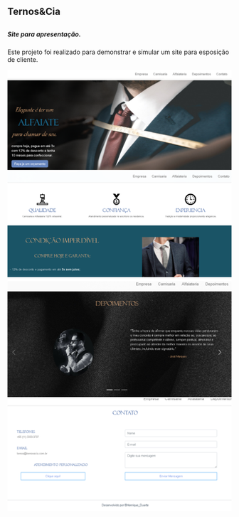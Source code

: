 <h2>Ternos&Cia<h2>

<h5>Site para apresentação.</h5>
<p>Este projeto foi realizado para demonstrar e simular um site para esposição de cliente.</p>

<img src="./git_img/img_top.png">

<br>

<img src="./git_img/img_center.png">

<br>

<img src="./git_img/img_dep.png">

<br>

<img src="./git_img/img_end.png"> 
